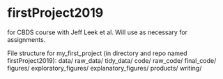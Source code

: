# firstProject2019
for CBDS course with Jeff Leek et al.
Will use as necessary for assignments.

File structure for my_first_project (in directory and repo named firstProject2019):
data/
  raw_data/
  tidy_data/
code/
  raw_code/
  final_code/
figures/
  exploratory_figures/
  explanatory_figures/
products/
  writing/


